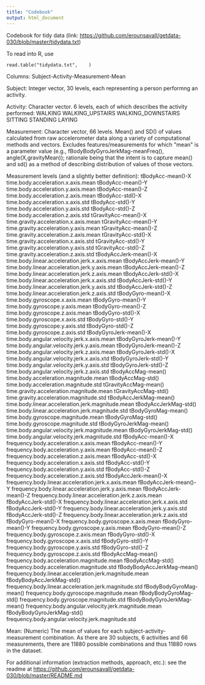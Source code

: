 ```yaml
---
title: "Codebook"
output: html_document
---
```

Codebook for tidy data (link: https://github.com/erounsavall/getdata-030/blob/master/tidydata.txt)

To read into R, use 
```{r}
read.table("tidydata.txt",    )
```
Columns:
  Subject-Activity-Measurement-Mean
  
Subject: Integer vector, 30 levels, each representing a person performng an activity.

Activity: Character vector. 6 levels, each of which describes the activity performed:
  WALKING
  WALKING_UPSTAIRS
  WALKING_DOWNSTAIRS
  SITTING
  STANDING
  LAYING

Measurement: Character vector, 66 levels. Mean() and SD() of values calculated from raw accelerometer data along a variety of computational methods and vectors. Excludes features/measurements for which "mean" is a parameter value (e.g., fBodyBodyGyroJerkMag-meanFreq(), angle(X,gravityMean)); rationale being that the intent is to capture mean() and sd() as a method of describing distribution of values of those vectors. 

Measurement levels (and a slightly better definition):
  tBodyAcc-mean()-X	            time.body.acceleration.x.axis.mean
  tBodyAcc-mean()-Y	            time.body.acceleration.y.axis.mean
  tBodyAcc-mean()-Z	            time.body.acceleration.z.axis.mean
  tBodyAcc-std()-X	            time.body.acceleration.x.axis.std
  tBodyAcc-std()-Y	            time.body.acceleration.y.axis.std
  tBodyAcc-std()-Z	            time.body.acceleration.z.axis.std
  tGravityAcc-mean()-X	        time.gravity.acceleration.x.axis.mean
  tGravityAcc-mean()-Y	        time.gravity.acceleration.y.axis.mean
  tGravityAcc-mean()-Z	        time.gravity.acceleration.z.axis.mean
  tGravityAcc-std()-X	          time.gravity.acceleration.x.axis.std
  tGravityAcc-std()-Y	          time.gravity.acceleration.y.axis.std
  tGravityAcc-std()-Z	          time.gravity.acceleration.z.axis.std
  tBodyAccJerk-mean()-X	        time.body.linear.acceleration.jerk.x.axis.mean
  tBodyAccJerk-mean()-Y	        time.body.linear.acceleration.jerk.y.axis.mean
  tBodyAccJerk-mean()-Z	        time.body.linear.acceleration.jerk.z.axis.mean
  tBodyAccJerk-std()-X	        time.body.linear.acceleration.jerk.x.axis.std
  tBodyAccJerk-std()-Y	        time.body.linear.acceleration.jerk.y.axis.std
  tBodyAccJerk-std()-Z        	time.body.linear.acceleration.jerk.z.axis.std
  tBodyGyro-mean()-X	          time.body.gyroscope.x.axis.mean
  tBodyGyro-mean()-Y	          time.body.gyroscope.y.axis.mean
  tBodyGyro-mean()-Z	          time.body.gyroscope.z.axis.mean
  tBodyGyro-std()-X	            time.body.gyroscope.x.axis.std
  tBodyGyro-std()-Y	            time.body.gyroscope.y.axis.std
  tBodyGyro-std()-Z	            time.body.gyroscope.z.axis.std
  tBodyGyroJerk-mean()-X	      time.body.angular.velocity.jerk.x.axis.mean
  tBodyGyroJerk-mean()-Y	      time.body.angular.velocity.jerk.y.axis.mean
  tBodyGyroJerk-mean()-Z	      time.body.angular.velocity.jerk.z.axis.mean
  tBodyGyroJerk-std()-X	        time.body.angular.velocity.jerk.x.axis.xtd
  tBodyGyroJerk-std()-Y	        time.body.angular.velocity.jerk.y.axis.std
  tBodyGyroJerk-std()-Z	        time.body.angular.velocity.jerk.z.axis.std
  tBodyAccMag-mean()	          time.body.acceleration.magnitude.mean
  tBodyAccMag-std()	            time.body.acceleration.magnitude.std
  tGravityAccMag-mean()	        time.gravity.acceleration.magnitude.mean
  tGravityAccMag-std()	        time.gravity.acceleration.magnitude.std
  tBodyAccJerkMag-mean()	      time.body.linear.acceleration.jerk.magnitude.mean
  tBodyAccJerkMag-std()	        time.body.linear.acceleration.jerk.magnitude.std
  tBodyGyroMag-mean()	          time.body.gyroscope.magnitude.mean
  tBodyGyroMag-std()	          time.body.gyroscope.magnitude.std
  tBodyGyroJerkMag-mean()	      time.body.angular.velocity.jerk.magnitude.mean
  tBodyGyroJerkMag-std()	      time.body.angular.velocity.jerk.magnitude.std
  fBodyAcc-mean()-X	            frequency.body.acceleration.x.axis.mean
  fBodyAcc-mean()-Y	            frequency.body.acceleration.y.axis.mean
  fBodyAcc-mean()-Z	            frequency.body.acceleration.z.axis.mean
  fBodyAcc-std()-X	            frequency.body.acceleration.x.axis.std
  fBodyAcc-std()-Y	            frequency.body.acceleration.y.axis.std
  fBodyAcc-std()-Z	            frequency.body.acceleration.z.axis.std
  fBodyAccJerk-mean()-X	        frequency.body.linear.acceleration.jerk.x.axis.mean
  fBodyAccJerk-mean()-Y	        frequency.body.linear.acceleration.jerk.y.axis.mean
  fBodyAccJerk-mean()-Z	        frequency.body.linear.acceleration.jerk.z.axis.mean
  fBodyAccJerk-std()-X	        frequency.body.linear.acceleration.jerk.x.axis.std
  fBodyAccJerk-std()-Y	        frequency.body.linear.acceleration.jerk.y.axis.std
  fBodyAccJerk-std()-Z	        frequency.body.linear.acceleration.jerk.z.axis.std
  fBodyGyro-mean()-X	          frequency.body.gyroscope.x.axis.mean
  fBodyGyro-mean()-Y	          frequency.body.gyroscope.y.axis.mean
  fBodyGyro-mean()-Z	          frequency.body.gyroscope.z.axis.mean
  fBodyGyro-std()-X	            frequency.body.gyroscope.x.axis.std
  fBodyGyro-std()-Y	            frequency.body.gyroscope.y.axis.std
  fBodyGyro-std()-Z	            frequency.body.gyroscope.z.axis.std
  fBodyAccMag-mean()	          frequency.body.acceleration.magnitude.mean
  fBodyAccMag-std()	            frequency.body.acceleration.magnitude.std
  fBodyBodyAccJerkMag-mean()    frequency.body.linear.acceleration.jerk.magnitude.mean
  fBodyBodyAccJerkMag-std()	    frequency.body.linear.acceleration.jerk.magnitude.std
  fBodyBodyGyroMag-mean()	      frequency.body.gyroscope.magnitude.mean
  fBodyBodyGyroMag-std()	      frequency.body.gyroscope.magnitude.std
  fBodyBodyGyroJerkMag-mean()	  frequency.body.angular.velocity.jerk.magnitude.mean
  fBodyBodyGyroJerkMag-std()	  frequency.body.angular.velocity.jerk.magnitude.std

Mean: (Numeric)
  The mean of values for each subject-activity-measurement combination.
  As there are 30 subjects, 6 activities and 66 measurements, there are 11880 possible combinations and thus 11880 rows in the dataset. 

For additional information (extraction methods, approach, etc.): see the readme at https://github.com/erounsavall/getdata-030/blob/master/README.md